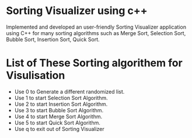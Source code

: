 # Sorting Visualizer using c++


Implemented and developed an user-friendly Sorting Visualizer application using C++ for many
sorting algorithms such as Merge Sort, Selection Sort, Bubble Sort, Insertion Sort, Quick Sort.


# List of  These Sorting algorithem for Visulisation
- Use 0 to Generate a different randomized list.
- Use 1 to start Selection Sort Algorithm.
- Use 2 to start Insertion Sort Algorithm.
- Use 3 to start Bubble Sort Algorithm.
- Use 4 to start Merge Sort Algorithm.
- Use 5 to start Quick Sort Algorithm.
- Use q to exit out of Sorting Visualizer

